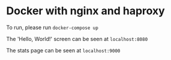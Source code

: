 # Docker with nginx and haproxy

To run, please run `docker-compose up`

The 'Hello, World!' screen can be seen at `localhost:8080`

The stats page can be seen at `localhost:9000`